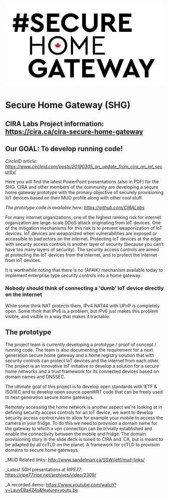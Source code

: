 ![Secure Home Gateway Logo](/images/securehomegateway-02.png)

# Secure Home Gateway (SHG)

## CIRA Labs Project information: https://cira.ca/cira-secure-home-gateway

## Our GOAL: To develop running code!

_CircleID article: https://www.circleid.com/posts/20190305_an_update_from_cira_on_iot_security/_

Here you will find the latest PowerPoint presentations (also in PDF) for the SHG.  CIRA and other members of the community are developing a secure home gateway prototype with the primary objective of securely provisioning IoT devices based on their MUD profile along with other cool stuff.

_The prototype code is available here: https://github.com/CIRALabs_

For many internet organizations, one of the highest ranking risk for internet organization are large-scale DDoS attack originating from IoT devices.  One of the mitigation mechanisms for this risk is to prevent weaponization of IoT devices.  IoT devices are weaponized when vulnerabilities are exposed or accessible to bad actors on the internet.  Protecting IoT devices at the edge with security access controls is another layer of security (because you can’t have too many layers of security). The security access controls are aimed at protecting the IoT devices from the internet, and to protect the internet from IoT devices.

It is worthwhile noting that there is no (AFAIK) mechanism available today to implement enterprise type security controls into a home gateway.

### Nobody should think of connecting a 'dumb' IoT device directly on the internet

While some think NAT protects them, IPv4 NAT44 with UPnP is completely open.
Some think that IPv6 is a problem, but IPv6 just makes this problem visible,
and visible in a way that makes it tractable.

## The prototype

The project team is currently developing a prototype / proof of concept /
running code.  The team is also documenting the requirement for a next
generation secure home gateway and a home registry solution that with
security controls can protect IoT devices and the internet from each other.
The project is an innovative IoT initiative to develop a solution for a
secure home networks and a trust framework for its connected devices based on
domain names and DNSSEC.

The ultimate goal of this project is to develop open standards with IETF &
ISO/IEC and to develop open source openWRT code that can be freely used to
next generation secure home gateways.

Remotely accessing the home network is another aspect we're looking at in
defining security access controls for an IoT device, we want to develop
security access control rules to allow for example your mobile to access the
camera in your fridge.  To do this we need to provision a domain name for the
gateway to which a vpn connection can be trivially established and enable the
connectivity between the mobile and fridge.  The domain provisioning story in
the slide deck is tuned to CIRA and .CA, but is meant to be adapted by all
ccTLD on the planet.  A framework for ccTLD to provision domains to secure
home gateways.

_MUD Related links: http://www.sandelman.ca/SSW/ietf/mud-links/

_Latest SGH presentations at RIPE77: https://ripe77.ripe.net/archives/video/2309/

_A recorded demo: https://www.youtube.com/watch?v=LauvEBa4Z4s&feature=youtu.be
